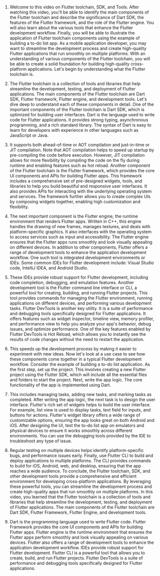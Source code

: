1. Welcome to this video on Flutter toolchain, SDK, and Tools. After watching this video, you'll be able to identify the main components of the Flutter toolchain and describe the significance of Dart SDK, the features of the Flutter framework, and the role of the Flutter engine. You will also learn about the various tools that enhance the Flutter development workflow. Finally, you will be able to illustrate the application of Flutter toolchain components using the example of building a to-do list app. As a mobile application developer, you may want to streamline the development process and create high-quality Flutter applications that run smoothly on multiple platforms. With an understanding of various components of the Flutter toolchain, you will be able to create a solid foundation for building high-quality cross-platform applications. Let's begin by understanding what the Flutter toolchain is. 

2. The Flutter toolchain is a collection of tools and libraries that help streamline the development, testing, and deployment of Flutter applications. The main components of the Flutter toolchain are Dart SDK, Flutter framework, Flutter engine, and development tools. Let's dive deep to understand each of these components in detail. One of the important components of the Flutter toolchain is Dart SDK, which is optimized for building user interfaces. Dart is the language used to write code for Flutter applications. It provides strong typing, asynchronous programming, and a rich standard library. The syntax of Dart is easy to learn for developers with experience in other languages such as JavaScript or Java. 

3. It supports both ahead-of-time or AOT compilation and just-in-time or JIT compilation. Note that AOT compilation helps to speed up startup by pre-compiling the code before execution. However, JIT compilation allows for more flexibility by compiling the code on the fly during runtime and enabling features such as hot reload. Another component of the Flutter toolchain is the Flutter framework, which provides the core UI components and APIs for building Flutter apps. This framework includes a comprehensive set of pre-designed widgets, tools, and libraries to help you build beautiful and responsive user interfaces. It also provides APIs for interacting with the underlying operating system and services. The framework further allows you to create complex UIs by composing widgets together, enabling high customization and flexibility. 

4. The next important component is the Flutter engine, the runtime environment that renders Flutter apps. Written in C++, this engine handles the drawing of new frames, manages textures, and deals with platform-specific graphics. It also interfaces with the operating system to access services such as input and accessibility. The Flutter engine ensures that the Flutter apps runs smoothly and look visually appealing on different devices. In addition to other components, Flutter offers a range of development tools to enhance the application development workflow. One such tool is integrated development environments or IDEs. Some common IDEs for Flutter development include: Visual Studio code, IntelliJ IDEA, and Android Studio. 

5. These IDEs provide robust support for Flutter development, including code completion, debugging, and emulation features. Another development tool is the Flutter command line interface or CLI, a powerful tool for creating, building, and running Flutter projects. This tool provides commands for managing the Flutter environment, running applications on different devices, and performing various development tasks. Flutter DevTools is another key utility. It is a suite of performance and debugging tools specifically designed for Flutter applications. It offers features such as widget inspector, timeline view, memory profiler, and performance view to help you analyze your app's behavior, debug issues, and optimize performance. One of the key features enabled by Flutter DevTools is Hot Reload, which allows you to instantly see the results of code changes without the need to restart the application. 

6. This speeds up the development process by making it easier to experiment with new ideas. Now let's look at a use case to see how these components come together in a typical Flutter development workflow. Consider the example of building a to-do list application. As the first step, set up the project. This involves creating a new Flutter project using the Flutter SDK, which will include all the essential files and folders to start the project. Next, write the app logic. The core functionality of the app is implemented using Dart. 

7. This includes managing tasks, adding new tasks, and marking tasks as completed. After writing the app logic, the next task is to design the user interface. Flutter's rich set of widgets helps to build the user interface. For example, list view is used to display tasks, text field for inputs, and buttons for actions. Flutter's widget library offers a wide range of customizable options, ensuring the app looks great on both Android and iOS. After designing the UI, test the to-do list app on emulators and physical devices to ensure it works smoothly across different environments. You can use the debugging tools provided by the IDE to troubleshoot any type of issue. 

8. Regular testing on multiple devices helps identify platform-specific bugs, and performance issues early. Finally, use Flutter CLI to build and deploy applications to multiple platforms. The CLI provides commands to build for iOS, Android, web, and desktop, ensuring that the app reaches a wide audience. To conclude, the Flutter toolchain, SDK, and other development tools provide a comprehensive and efficient environment for developing cross-platform applications. By leveraging these powerful tools, you can streamline the development process and create high-quality apps that run smoothly on multiple platforms. In this video, you learned that the Flutter toolchain is a collection of tools and libraries that help streamline the development, testing, and deployment of Flutter applications. The main components of the Flutter toolchain are Dart SDK, Flutter Framework, Flutter Engine, and development tools. 

9. Dart is the programming language used to write Flutter code. Flutter Framework provides the core UI components and APIs for building Flutter apps. Flutter engine is the runtime environment that ensures the Flutter apps perform smoothly and look visually appealing on various devices. Flutter also offers a range of development tools to enhance the application development workflow. IDEs provide robust support for Flutter development. Flutter CLI is a powerful tool that allows you to create, build, and run Flutter projects. Flutter DevTools is a suite of performance and debugging tools specifically designed for Flutter applications. 